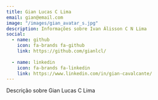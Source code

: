 ```yaml
---
title: Gian Lucas C Lima
email: gian@email.com
image: "/images/gian_avatar_s.jpg"
description: Informações sobre Ivan Álisson C N Lima
social:
  - name: github
    icon: fa-brands fa-github
    link: https://github.com/gianlcl/
  
  - name: linkedin
    icon: fa-brands fa-linkedin
    link: https://www.linkedin.com/in/gian-cavalcante/
---
```


Descrição sobre Gian Lucas C Lima
